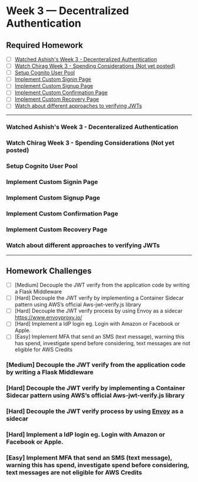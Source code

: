 # Week 3 — Decentralized Authentication


## Required Homework 

- [ ] [Watched Ashish's Week 3 - Decenteralized Authentication](https://www.youtube.com/watch?v=tEJIeII66pY&list=PLBfufR7vyJJ7k25byhRXJldB5AiwgNnWv&index=39)
- [ ] [Watch Chirag Week 3 - Spending Considerations (Not yet posted)]()
- [ ] [Setup Cognito User Pool](https://www.youtube.com/watch?v=9obl7rVgzJw&list=PLBfufR7vyJJ7k25byhRXJldB5AiwgNnWv&index=40)
- [ ] [Implement Custom Signin Page](https://www.youtube.com/watch?v=9obl7rVgzJw&list=PLBfufR7vyJJ7k25byhRXJldB5AiwgNnWv&index=40)
- [ ] [Implement Custom Signup Page](https://www.youtube.com/watch?v=T4X4yIzejTc&list=PLBfufR7vyJJ7k25byhRXJldB5AiwgNnWv&index=41)
- [ ] [Implement Custom Confirmation Page](https://www.youtube.com/watch?v=T4X4yIzejTc&list=PLBfufR7vyJJ7k25byhRXJldB5AiwgNnWv&index=41)
- [ ] [Implement Custom Recovery Page](https://www.youtube.com/watch?v=T4X4yIzejTc&list=PLBfufR7vyJJ7k25byhRXJldB5AiwgNnWv&index=41)
- [ ] [Watch about different approaches to verifying JWTs](https://www.youtube.com/watch?v=nJjbI4BbasU&list=PLBfufR7vyJJ7k25byhRXJldB5AiwgNnWv&index=43)

---

### Watched Ashish's Week 3 - Decenteralized Authentication


### Watch Chirag Week 3 - Spending Considerations (Not yet posted)


### Setup Cognito User Pool


### Implement Custom Signin Page


### Implement Custom Signup Page


### Implement Custom Confirmation Page


### Implement Custom Recovery Page


### Watch about different approaches to verifying JWTs


---


## Homework Challenges
- [ ] [Medium] Decouple the JWT verify from the application code by writing a  Flask Middleware
- [ ] [Hard] Decouple the JWT verify by implementing a Container Sidecar pattern using AWS’s official Aws-jwt-verify.js library
- [ ] [Hard] Decouple the JWT verify process by using Envoy as a sidecar https://www.envoyproxy.io/
- [ ] [Hard]  Implement a IdP login eg. Login with Amazon or Facebook or Apple.
- [ ] [Easy] Implement MFA that send an SMS (text message), warning this has spend, investigate spend before considering, text messages are not eligible for AWS Credits

### [Medium] Decouple the JWT verify from the application code by writing a  Flask Middleware



### [Hard] Decouple the JWT verify by implementing a Container Sidecar pattern using AWS’s official Aws-jwt-verify.js library



### [Hard] Decouple the JWT verify process by using [Envoy](https://www.envoyproxy.io/) as a sidecar 



### [Hard]  Implement a IdP login eg. Login with Amazon or Facebook or Apple.



### [Easy] Implement MFA that send an SMS (text message), warning this has spend, investigate spend before considering, text messages are not eligible for AWS Credits


